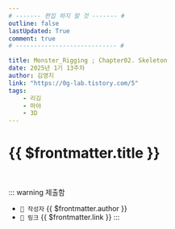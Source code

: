 ```yaml
---
# ------- 편집 하지 말 것 ------- #
outline: false
lastUpdated: True
comment: true
# ---------------------------- #

title: Monster_Rigging ; Chapter02. Skeleton
date: 2025년 1기 13주차
author: 김영지
link: "https://0g-lab.tistory.com/5"
tags:
    - 리깅
    - 마야
    - 3D
---
```


# {{ $frontmatter.title }}

<br>

<!-- 여기는 냅두기 -->
::: warning 제출함
 - `🥳 작성자` {{ $frontmatter.author }}
 - `🔗 링크` <a :href="$frontmatter.link" target="_blank" rel="noopener"> {{ $frontmatter.link }} </a>
::: 

<!-- 업데이트 사항 등 필요한 내용 아래부터 자유롭게 사용 -->
<!-- ::: info 업데이트 내역
- 2025-08-01 첫 게시  
- 2025-08-09: 이미지 추가  
- 2025-08-10: 오타 수정
::: -->
